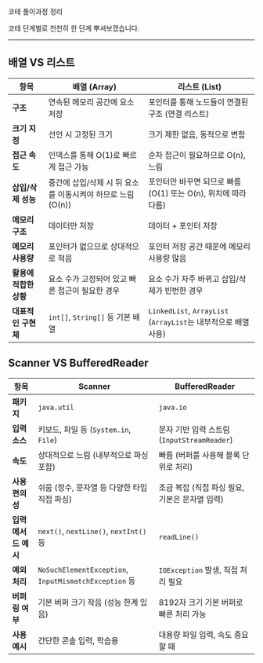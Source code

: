 코테 풀이과정 정리

코테 단계별로 천천히 한 단계 뿌셔보겠습니다.

---
## 배열 VS 리스트

| 항목               | 배열 (Array)                                                  | 리스트 (List)                                                 |
|--------------------|---------------------------------------------------------------|----------------------------------------------------------------|
| **구조**           | 연속된 메모리 공간에 요소 저장                                | 포인터를 통해 노드들이 연결된 구조 (연결 리스트)             |
| **크기 지정**      | 선언 시 고정된 크기                                            | 크기 제한 없음, 동적으로 변함                                 |
| **접근 속도**      | 인덱스를 통해 O(1)로 빠르게 접근 가능                         | 순차 접근이 필요하므로 O(n), 느림                              |
| **삽입/삭제 성능** | 중간에 삽입/삭제 시 뒤 요소를 이동시켜야 하므로 느림 (O(n))  | 포인터만 바꾸면 되므로 빠름 (O(1) 또는 O(n), 위치에 따라 다름) |
| **메모리 구조**    | 데이터만 저장                                                  | 데이터 + 포인터 저장                                           |
| **메모리 사용량**  | 포인터가 없으므로 상대적으로 적음                             | 포인터 저장 공간 때문에 메모리 사용량 많음                     |
| **활용에 적합한 상황** | 요소 수가 고정되어 있고 빠른 접근이 필요한 경우            | 요소 수가 자주 바뀌고 삽입/삭제가 빈번한 경우                  |
| **대표적인 구현체**| `int[]`, `String[]` 등 기본 배열                               | `LinkedList`, `ArrayList` (`ArrayList`는 내부적으로 배열 사용) |


## Scanner VS BufferedReader
| 항목                | Scanner                                        | BufferedReader                                 |
|---------------------|-----------------------------------------------|------------------------------------------------|
| **패키지**          | `java.util`                                   | `java.io`                                      |
| **입력 소스**       | 키보드, 파일 등 (`System.in`, `File`)         | 문자 기반 입력 스트림 (`InputStreamReader`)    |
| **속도**            | 상대적으로 느림 (내부적으로 파싱 포함)         | 빠름 (버퍼를 사용해 블록 단위로 처리)          |
| **사용 편의성**     | 쉬움 (정수, 문자열 등 다양한 타입 직접 파싱)   | 조금 복잡 (직접 파싱 필요, 기본은 문자열 입력) |
| **입력 메서드 예시**| `next()`, `nextLine()`, `nextInt()` 등         | `readLine()`                                   |
| **예외 처리**       | `NoSuchElementException`, `InputMismatchException` 등 | `IOException` 발생, 직접 처리 필요           |
| **버퍼링 여부**     | 기본 버퍼 크기 작음 (성능 한계 있음)           | 8192자 크기 기본 버퍼로 빠른 처리 가능         |
| **사용 예시**       | 간단한 콘솔 입력, 학습용                      | 대용량 파일 입력, 속도 중요할 때               |
